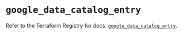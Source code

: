 # `google_data_catalog_entry`

Refer to the Terraform Registry for docs: [`google_data_catalog_entry`](https://registry.terraform.io/providers/hashicorp/google/6.8.0/docs/resources/data_catalog_entry).

